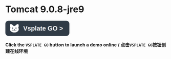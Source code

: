 # Tomcat 9.0.8-jre9

<a href="https://www.vsplate.com/?docker-compose=https://github.com/vsplate/dcenvs/tomcat/9.0.8-jre9"><img alt="VSPLATE GO" src="https://raw.githubusercontent.com/vsplate/images/master/vsgo_btn.png" width="200px"></a>

**Click the `VSPLATE GO` button to launch a demo online / 点击`VSPLATE GO`按钮创建在线环境**